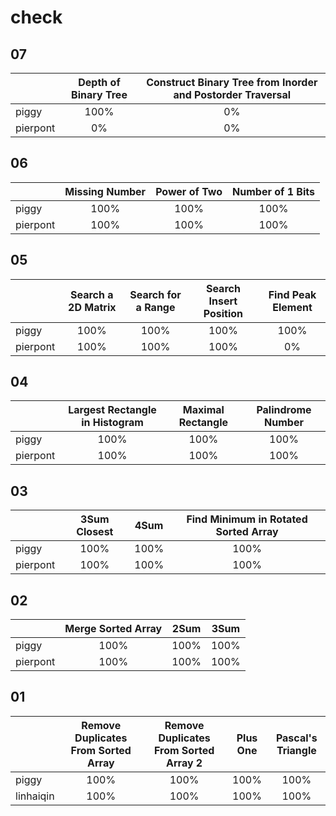 # check

## 07

|        |Depth of Binary Tree |Construct Binary Tree from Inorder and Postorder Traversal|
|--------|:-------------------:|:--------------------------------------------------------:|
|piggy   |100%|0%|
|pierpont|0%|0%|


## 06

|        |Missing Number|Power of Two|Number of 1 Bits|
|--------|:----------------------------:|:---------------:|:---------------:|
|piggy   |100%|100%|100%|
|pierpont|100%|100%|100%|

## 05

|        |Search a 2D Matrix|Search for a Range|Search Insert Position|Find Peak Element|
|--------|:----------------:|:----------------:|:--------------------:|:---------------:|
|piggy   |100%|100%|100%|100%|
|pierpont|100%|100%|100%|0%|

## 04

|        |Largest Rectangle in Histogram|Maximal Rectangle|Palindrome Number|
|--------|:----------------------------:|:---------------:|:---------------:|
|piggy   |100%|100%|100%|
|pierpont|100%|100%|100%|

## 03

|        |3Sum Closest|4Sum|Find Minimum in Rotated Sorted Array|
|--------|:----------:|:--:|:----------------------------------:|
|piggy   |100%|100%|100%|
|pierpont|100%|100%|100%|

## 02

|        |Merge Sorted Array|2Sum|3Sum|
|--------|:----------------:|:--:|:--:|
|piggy   |100%|100%|100%|
|pierpont|100%|100%|100%|

## 01

|         |Remove Duplicates From Sorted Array|Remove Duplicates From Sorted Array 2|Plus One|Pascal's Triangle|
|---------|:---------------------------------:|:-----------------------------------:|:------:|:---------------:|
|piggy    |100%|100%|100%|100%|
|linhaiqin|100%|100%|100%|100%|
